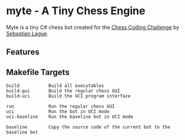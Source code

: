 # myte - A Tiny Chess Engine

Myte is a tiny C# chess bot created for the [Chess Coding Challenge](https://github.com/SebLague/Chess-Challenge) by [Sebastian Lague](https://www.youtube.com/@SebastianLague).

## Features

## Makefile Targets
```
build           Build all executables
build-gui       Build the regular chess GUI
build-uci       Build the UCI program interface

run             Run the regular chess GUI
uci             Run the bot in UCI mode
uci-baseline    Run the baseline bot in UCI mode

baseline        Copy the source code of the current bot to the baseline bot
```
